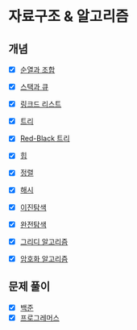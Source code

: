 # 자료구조 & 알고리즘

## 개념
* [x] [순열과 조합](https://github.com/jhy0285/Algorithm/blob/main/개념/algorithm_permutation_and_combination.md)

* [x] [스택과 큐](https://github.com/jhy0285/Algorithm/blob/main/개념/algorithm_stack_and_queue.md)

* [x] [링크드 리스트](https://github.com/jhy0285/Algorithm/blob/main/개념/algorithm_linkedlist.md)

* [x] [트리](https://github.com/jhy0285/Algorithm/blob/main/개념/algorithm_tree.md)

* [x] [Red-Black 트리](https://github.com/jhy0285/Algorithm/blob/main/개념/algorithm_red_black_tree.md)

* [x] [힙](https://github.com/jhy0285/Algorithm/blob/main/개념/algorithm_heap.md)

* [x] [정렬](https://github.com/jhy0285/Algorithm/blob/main/개념/algorithm_sort.md)

* [x] [해시](https://github.com/jhy0285/Algorithm/blob/main/개념/algorithm_hash.md)

* [x] [이진탐색](https://github.com/jhy0285/Algorithm/blob/main/개념/algorithm_binary_search.md)

* [x] [완전탐색](https://github.com/jhy0285/Algorithm/blob/main/개념/algorithm_brute_force.md)

* [x] [그리디 알고리즘](https://github.com/jhy0285/Algorithm/blob/main/개념/algorithm_greedy.md)

* [x] [암호화 알고리즘](https://github.com/jhy0285/Algorithm/blob/main/개념/algorithm_cryptography.md)

## 문제 풀이

* [x] [백준](https://github.com/jhy0285/Algorithm/blob/main/백준/README.md)
* [x] [프로그레머스](https://github.com/jhy0285/Algorithm/blob/main/프로그래머스/README.md)

